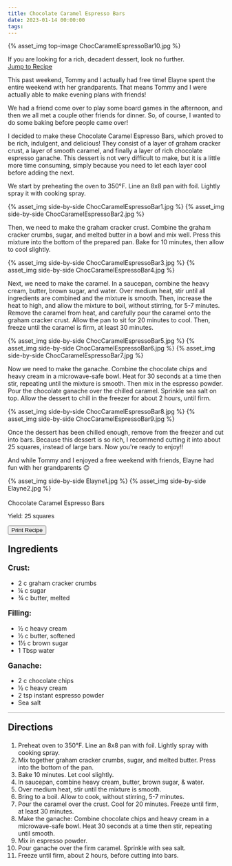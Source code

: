 ```yaml
---
title: Chocolate Caramel Espresso Bars
date: 2023-01-14 00:00:00
tags:
---
```


{% asset_img top-image ChocCaramelEspressoBar10.jpg %}
<div class="post-body">
If you are looking for a rich, decadent dessert, look no further. 

<br>
<!--more-->

<a class="jump-to-recipe-btn" href="#recipejump"> 
    Jump to Recipe
</a>

This past weekend, Tommy and I actually had free time! Elayne spent the entire weekend with her grandparents. That means Tommy and I were actually able to make evening plans with friends! 

We had a friend come over to play some board games in the afternoon, and then we all met a couple other friends for dinner. So, of course, I wanted to do some baking before people came over! 

I decided to make these Chocolate Caramel Espresso Bars, which proved to be rich, indulgent, and delicious! They consist of a layer of graham cracker crust, a layer of smooth caramel, and finally a layer of rich chocolate espresso ganache. This dessert is not very difficult to make, but it is a little  more time consuming, simply because you need to let each layer cool before adding the next. 

We start by preheating the oven to 350°F. Line an 8x8 pan with foil. Lightly spray it with cooking spray. 
<div style="display:flex;">
    {% asset_img side-by-side ChocCaramelEspressoBar1.jpg %}
    {% asset_img side-by-side ChocCaramelEspressoBar2.jpg %}
</div>

Then, we need to make the graham cracker crust. Combine the graham cracker crumbs, sugar, and melted butter in a bowl and mix well. Press this mixture into the bottom of the prepared pan. Bake for 10 minutes, then allow to cool slightly.

<div style="display:flex;">
    {% asset_img side-by-side ChocCaramelEspressoBar3.jpg %}
    {% asset_img side-by-side ChocCaramelEspressoBar4.jpg %}
</div>

Next, we need to make the caramel. In a saucepan, combine the heavy cream, butter, brown sugar, and water. Over medium heat, stir until all ingredients are combined and the mixture is smooth. Then, increase the heat to high, and allow the mixture to boil, without stirring, for 5-7 minutes. Remove the caramel from heat, and carefully pour the caramel onto the graham cracker crust. Allow the pan to sit for 20 minutes to cool. Then, freeze until the caramel is firm, at least 30 minutes.

<div style="display:flex;">
    {% asset_img side-by-side ChocCaramelEspressoBar5.jpg %}
    {% asset_img side-by-side ChocCaramelEspressoBar6.jpg %}
    {% asset_img side-by-side ChocCaramelEspressoBar7.jpg %}
</div>

Now we need to make the ganache. Combine the chocolate chips and heavy cream in a microwave-safe bowl. Heat for 30 seconds at a time then stir, repeating until the mixture is smooth. Then mix in the espresso powder. Pour the chocolate ganache over the chilled caramel. Sprinkle sea salt on top. Allow the dessert to chill in the freezer for about 2 hours, until firm.

<div style="display:flex;">
    {% asset_img side-by-side ChocCaramelEspressoBar8.jpg %}
    {% asset_img side-by-side ChocCaramelEspressoBar9.jpg %}
</div>

Once the dessert has been chilled enough, remove from the freezer and cut into bars. Because this dessert is so rich, I recommend cutting it into about 25 squares, instead of large bars. Now you're ready to enjoy!! 

And while Tommy and I enjoyed a free weekend with friends, Elayne had fun with her grandparents 😊
<div style="display:flex;">
    {% asset_img side-by-side Elayne1.jpg %}
    {% asset_img side-by-side Elayne2.jpg %}
</div>

<br>
</div>

<div id="recipejump"></div>
<div id="recipe">
    <div class="recipe-box">
        <div class="recipe-title-box">
            <div>
                <div class="recipe-title-box-title">
                    <div class="recipe-title-box-header">Chocolate Caramel Espresso Bars</div>
                </div>
                <p class="recipe-title-box-title" style="font-family: Arial;">Yield: 25 squares</p>
            </div>
            <!-- {% asset_img recipe-title-box-img ChocCaramelEspressoBar10.jpg %} -->
            <button class="print-recipe"
                    type="button"
                    onclick="printDIV('recipe')" >
                Print Recipe
            </button>
        </div>
        <p style="font-size:150%;"><b>Ingredients</b></p>
        <p style="font-size:120%;"><b>Crust:</b></p>
        <ul class="post-body">
                <li>2 c graham cracker crumbs</li>
                <li>¼ c sugar</li>
                <li>¾ c butter, melted</li>
        </ul>
        <p style="font-size:120%;"><b>Filling:</b></p>
        <ul class="post-body">
                <li>½ c heavy cream</li>
                <li>½ c butter, softened</li>
                <li>1½ c brown sugar</li>
                <li>1 Tbsp water</li>
        </ul>
        <p style="font-size:120%;"><b>Ganache:</b></p>
        <ul class="post-body">
                <li>2 c chocolate chips</li>
                <li>½ c heavy cream</li>
                <li>2 tsp instant espresso powder</li>
                <li>Sea salt</li>
        </ul>
        <hr style="height:1px;background-color:rgb(189, 189, 189) ">
        <p style="font-size:150%;"><b>Directions</b></p>
        <ol class="post-body">
            <li>Preheat oven to 350°F. Line an 8x8 pan with foil. Lightly spray with cooking spray.</li>
            <li>Mix together graham cracker crumbs, sugar, and melted butter. Press into the bottom of the pan.</li>
            <li>Bake 10 minutes. Let cool slightly.</li>
            <li>In saucepan, combine heavy cream, butter, brown sugar, & water.</li>
            <li>Over medium heat, stir until the mixture is smooth.</li>
            <li>Bring to a boil. Allow to cook, without stirring, 5-7 minutes.</li>
            <li>Pour the caramel over the crust. Cool for 20 minutes. Freeze until firm, at least 30 minutes.</li>
            <li>Make the ganache: Combine chocolate chips and heavy cream in a microwave-safe bowl. Heat 30 seconds at a time then stir, repeating until smooth.</li>
            <li>Mix in espresso powder.</li>
            <li>Pour ganache over the firm caramel. Sprinkle with sea salt.</li>
            <li>Freeze until firm, about 2 hours, before cutting into bars.</li>
        </ol> 
    </div>
</div>

<br>
